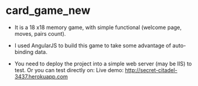 # card_game_new

+ It is a 18 x18 memory game, with simple functional (welcome page, moves, pairs count).

+ I used AngularJS to build this game to take some advantage of auto-binding data.

+ You need to deploy the project into a simple web server (may be IIS) to test. Or you can test directly on:
Live demo:
http://secret-citadel-3437.herokuapp.com
